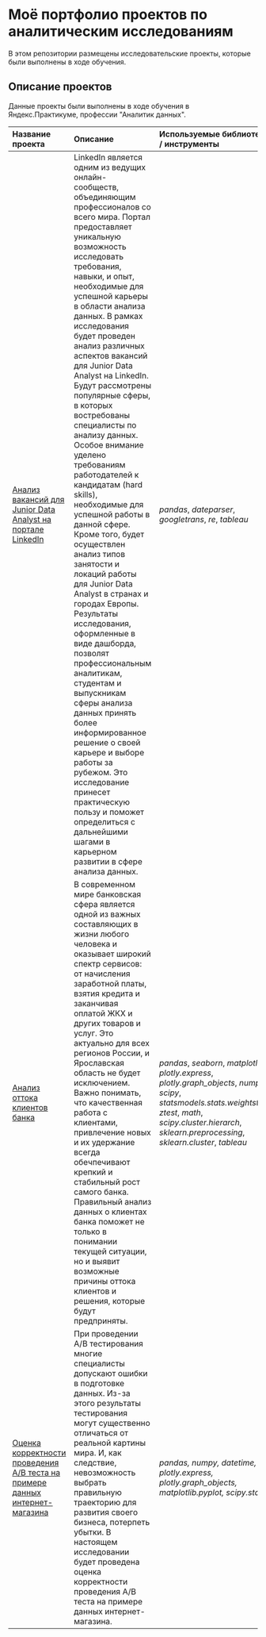# Моё портфолио проектов по аналитическим исследованиям

В этом репозитории размещены исследовательские проекты, которые были выполнены в ходе обучения.

## Описание проектов

Данные проекты были выполнены в ходе обучения в Яндекс.Практикуме, профессии "Аналитик данных".

| Название проекта | Описание | Используемые библиотеки / инструменты | 
| :---------------------- | :---------------------- | :---------------------- |
| [Анализ вакансий для Junior Data Analyst на портале LinkedIn](https://github.com/Virgo-analyst/my-portfolio/tree/main/LinkedIn%20Research) | LinkedIn является одним из ведущих онлайн-сообществ, объединяющим профессионалов со всего мира. Портал предоставляет уникальную возможность исследовать требования, навыки, и опыт, необходимые для успешной карьеры в области анализа данных. В рамках исследования будет проведен анализ различных аспектов вакансий для Junior Data Analyst на LinkedIn. Будут рассмотрены популярные сферы, в которых востребованы специалисты по анализу данных. Особое внимание уделено требованиям работодателей к кандидатам (hard skills), необходимые для успешной работы в данной сфере. Кроме того, будет осуществлен анализ типов занятости и локаций работы для Junior Data Analyst в странах и городах Европы. Результаты исследования, оформленные в виде дашборда, позволят профессиональным аналитикам, студентам и выпускникам сферы анализа данных принять более информированное решение о своей карьере и выборе работы за рубежом. Это исследование принесет практическую пользу и поможет определиться с дальнейшими шагами в карьерном развитии в сфере анализа данных. | *pandas*, *dateparser*, *googletrans*,  *re*, *tableau* |
| [Анализ оттока клиентов банка](https://github.com/Virgo-analyst/my-portfolio/tree/main/Bank%20churn) | В современном мире банковская сфера является одной из важных составляющих в жизни любого человека и оказывает широкий спектр сервисов: от начисления заработной платы, взятия кредита и заканчивая оплатой ЖКХ и других товаров и услуг. Это актуально для всех регионов России, и Ярославская область не будет исключением. Важно понимать, что качественная работа с клиентами, привлечение новых и их удержание всегда обечпечивают крепкий и стабильный рост самого банка. Правильный анализ данных о клиентах банка поможет не только в понимании текущей ситуации, но и выявит возможные причины оттока клиентов и решения, которые будут предприняты. | *pandas*, *seaborn*, *matplotlib*, *plotly.express*, *plotly.graph_objects*, *numpy*, *scipy*, *statsmodels.stats.weightstats*, *ztest*, *math*,  *scipy.cluster.hierarch*, *sklearn.preprocessing*, *sklearn.cluster*, *tableau*|
| [Оценка корректности проведения A/B теста на примере данных интернет-магазина](https://github.com/Virgo-analyst/my-portfolio/tree/main/A-B%20test) | При проведении A/B тестирования многие специалисты допускают ошибки в подготовке данных. Из-за этого результаты тестирования могут существенно отличаться от реальной картины мира. И, как следствие, невозможность выбрать правильную траекторию для развития своего бизнеса, потерпеть убытки. В настоящем исследовании будет проведена оценка корректности проведения A/B теста на примере данных интернет-магазина. | *pandas, numpy, datetime, plotly.express, plotly.graph_objects, matplotlib.pyplot, scipy.stats*|
